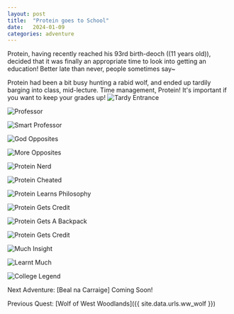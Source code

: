 ```yaml
---
layout: post
title:  "Protein goes to School"
date:   2024-01-09
categories: adventure
---
```


Protein, having recently reached his 93rd birth-deoch ((11 years old)), decided that it was finally an appropriate time to look into getting an education! Better late than never, people sometimes say~

Protein had been a bit busy hunting a rabid wolf, and ended up tardily barging into class, mid-lecture. Time management, Protein! It's important if you want to keep your grades up!
![Tardy Entrance](/public/images/college/late-to-class.png)

![Professor](/public/images/college/professor.png)

![Smart Professor](/public/images/college/smart-professor.png)

![God Opposites](/public/images/college/god-opposites.png)

![More Opposites](/public/images/college/more-opposites.png)

![Protein Nerd](/public/images/college/protein-nerd.png)

![Protein Cheated](/public/images/college/protein-cheated.png)

![Protein Learns Philosophy](/public/images/college/learn-philosophy.png)

![Protein Gets Credit](/public/images/college/get-credit.png)

![Protein Gets A Backpack](/public/images/college/backpack.png)

![Protein Gets Credit](/public/images/college/get-credit.png)

![Much Insight](/public/images/college/13-levels.png)

![Learnt Much](/public/images/college/learnt-much.png)

![College Legend](/public/images/college/legend.png)


Next Adventure: [Beal na Carraige] Coming Soon!

Previous Quest: [Wolf of West Woodlands]({{ site.data.urls.ww_wolf }})

